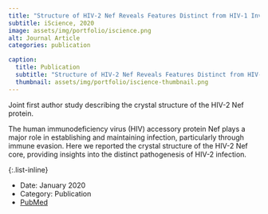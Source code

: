 ```yaml
---
title: "Structure of HIV-2 Nef Reveals Features Distinct from HIV-1 Involved in Immune Regulation"
subtitle: iScience, 2020
image: assets/img/portfolio/iscience.png
alt: Journal Article
categories: publication

caption:
  title: Publication
  subtitle: "Structure of HIV-2 Nef Reveals Features Distinct from HIV-1 Involved in Immune&nbsp;Regulation"
  thumbnail: assets/img/portfolio/iscience-thumbnail.png
---
```

Joint first author study describing the crystal structure of the HIV-2 Nef protein.<br>

The human immunodeficiency virus (HIV) accessory protein Nef plays a major role in establishing and 
maintaining infection, particularly through immune evasion. Here we reported the crystal structure of 
the HIV-2 Nef core, providing insights into the distinct pathogenesis of HIV-2 infection.

{:.list-inline}
- Date: January 2020
- Category: Publication
- <a href="https://pubmed.ncbi.nlm.nih.gov/31927483/" target="_blank">PubMed</a>

